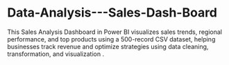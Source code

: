 # Data-Analysis---Sales-Dash-Board
This Sales Analysis Dashboard in Power BI visualizes sales trends, regional performance, and top products using a 500-record CSV dataset, helping businesses track revenue and optimize strategies using data cleaning, transformation, and visualization .                                                                                            
